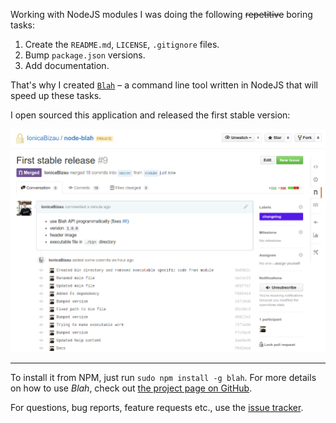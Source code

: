 Working with NodeJS modules I was doing the following ~~repetitive~~ boring tasks:

 1. Create the `README.md`, `LICENSE`, `.gitignore` files.
 2. Bump `package.json` versions.
 3. Add documentation.

That's why I created [`Blah`](https://github.com/IonicaBizau/node-blah) – a command line tool written in NodeJS that will speed up these tasks.

I open sourced this application and released the first stable version:

![First stable version - PR](/images/posts/13/1.png)

---

To install it from NPM, just run `sudo npm install -g blah`. For more details on how to use *Blah*, check out [the project page on GitHub](https://github.com/IonicaBizau/node-blah).

For questions, bug reports, feature requests etc., use the [issue tracker](https://github.com/IonicaBizau/node-blah/issues).
